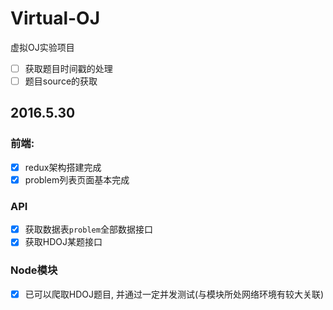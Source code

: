 # Virtual-OJ
虚拟OJ实验项目

- [ ] 获取题目时间戳的处理
- [ ] 题目source的获取

## 2016.5.30
### 前端:
- [x] redux架构搭建完成
- [x] problem列表页面基本完成

### API
- [x] 获取数据表`problem`全部数据接口
- [x] 获取HDOJ某题接口

### Node模块
- [x] 已可以爬取HDOJ题目, 并通过一定并发测试(与模块所处网络环境有较大关联)

